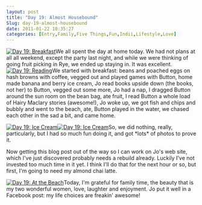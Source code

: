 ```yaml
---
layout: post
title: "Day 19: Almost Housebound"
Slug: day-19-almost-housebound
date: 2011-01-22 10:35:27
categories: [Entry,Family,Five Things,Fun,Indii,Lifestyle,Love]
---
```

[![](https://bendechrai.com/wp-content/uploads/2011/01/day19-breakfast-150x150.jpg "Day 19: Breakfast")](https://bendechrai.com/wp-content/uploads/2011/01/day19-breakfast.jpg)We all spent the day at home today. We had not plans at all all weekend, except the party last night, and while we were thinking of going fruit picking in Rye, we ended up staying in. It was excellent. [![](https://bendechrai.com/wp-content/uploads/2011/01/day19-reading-150x150.jpg "Day 19: Reading")](https://bendechrai.com/wp-content/uploads/2011/01/day19-reading.jpg)We started with breakfast: beans and poached eggs on hash browns with coffee, vegged out and played games with Button, home made banana and berry ice cream, Jo read books upside down (the books, not her) to Button, vegged out some more, Jo had a nap, I dragged Button around the sun room on the bean bag, ate fruit, I read Button a whole load of Hairy Maclary stories (awesome!), Jo woke up, we got fish and chips and bubbly and went to the beach, ate, Button played in the water, we chased each other in the sad a bit, and came home.

[![](https://bendechrai.com/wp-content/uploads/2011/01/day19-icecream2-150x150.jpg "Day 19: Ice Cream")](https://bendechrai.com/wp-content/uploads/2011/01/day19-icecream2.jpg)[![](https://bendechrai.com/wp-content/uploads/2011/01/day19-icecream-150x150.jpg "Day 19: Ice Cream")](https://bendechrai.com/wp-content/uploads/2011/01/day19-icecream.jpg)So, we did nothing, really, particularly, but I had so much fun doing it, and got \*lots\* of photos to prove it.

Now getting this blog post out of the way so I can work on Jo's web site, which I've just discovered probably needs a rebuild already. Luckily I've not invested too much time in it yet. I think I'll do that for the next hour or so, but first, I'm going to need my almond chai latte.

[![](https://bendechrai.com/wp-content/uploads/2011/01/day19-beach1-150x150.jpg "Day 19: At the Beach")](https://bendechrai.com/wp-content/uploads/2011/01/day19-beach1.jpg)Today, I'm grateful for family time, the beauty that is my two wonderful women, love, laughter and enjoyment. Jo put it well in a Facebook post: my life choices are freakin' awesome!
